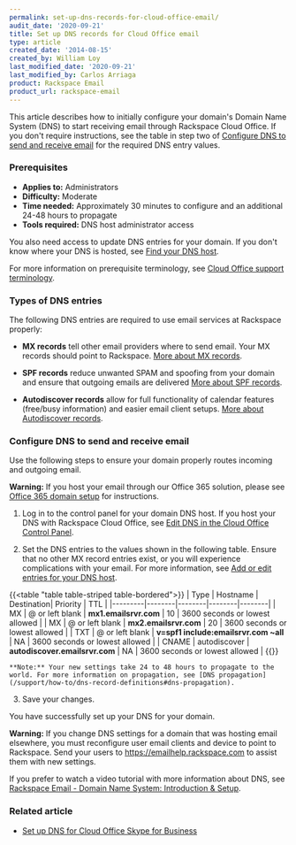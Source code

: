 ```yaml
---
permalink: set-up-dns-records-for-cloud-office-email/
audit_date: '2020-09-21'
title: Set up DNS records for Cloud Office email
type: article
created_date: '2014-08-15'
created_by: William Loy
last_modified_date: '2020-09-21'
last_modified_by: Carlos Arriaga
product: Rackspace Email
product_url: rackspace-email
---
```


This article describes how to initially configure your domain's Domain Name System (DNS) to start receiving email through Rackspace Cloud Office. If you don't require instructions, see the table in step two of [Configure DNS to send and receive email](#configure-dns-to-send-and-receive-email) for the required DNS entry values.

### Prerequisites

- **Applies to:** Administrators
- **Difficulty:** Moderate
- **Time needed:** Approximately 30 minutes to configure and an additional 24-48 hours to propagate
- **Tools required:** DNS host administrator access

You also need access to update DNS entries for your domain. If you don't know where your DNS is hosted, see [Find your DNS host](/support/how-to/find-dns-host).

For more information on prerequisite terminology, see [Cloud Office support terminology](/support/how-to/cloud-office-support-terminology).

### Types of DNS entries

The following DNS entries are required to use email services at Rackspace properly:

- **MX records** tell other email providers where to send email. Your MX records should point to Rackspace. [More about MX records](/support/how-to/dns-record-definitions#mx-record).

- **SPF records** reduce unwanted SPAM and spoofing from your domain and ensure that outgoing emails are delivered [More about SPF records](/support/how-to/dns-record-definitions#txt-record).

- **Autodiscover records** allow for full functionality of calendar features (free/busy information) and easier email client setups. [More about Autodiscover records](/support/how-to/dns-record-definitions#cname-record).

### Configure DNS to send and receive email

Use the following steps to ensure your domain properly routes incoming and outgoing email.

**Warning:** If you host your email through our Office 365 solution, please see [Office 365 domain setup](/support/how-to/add-a-domain-in-office-365/) for instructions.

1. Log in to the control panel for your domain DNS host. If you host your DNS with Rackspace Cloud Office, see [Edit DNS in the Cloud Office Control Panel](/support/how-to/edit-dns-in-the-cloud-office-control-panel).

2. Set the DNS entries to the values shown in the following table. Ensure that no other MX record entries exist, or you will experience complications with your email. For more information, see [Add or edit entries for your DNS host](/support/how-to/find-dns-host#add-or-edit-entries-for-your-dns-host).

{{<table "table  table-striped table-bordered">}}
| Type  | Hostname | Destination| Priority | TTL |
|---------|--------|--------|--------|--------|
| MX    |   @ or left blank   |   **mx1.emailsrvr.com**   | 10 | 3600 seconds or lowest allowed |
| MX | @ or left blank | **mx2.emailsrvr.com** | 20 | 3600 seconds or lowest allowed |
| TXT | @ or left blank | **v=spf1 include:emailsrvr.com ~all** | NA | 3600 seconds or lowest allowed |
| CNAME | autodiscover | **autodiscover.emailsrvr.com** | NA | 3600 seconds or lowest allowed |
{{</table>}}

    **Note:** Your new settings take 24 to 48 hours to propagate to the world. For more information on propagation, see [DNS propagation](/support/how-to/dns-record-definitions#dns-propagation).

3. Save your changes.

You have successfully set up your DNS for your domain.

**Warning:** If you change DNS settings for a domain that was hosting email elsewhere, you must reconfigure user email clients and device to point to Rackspace. Send your users to <https://emailhelp.rackspace.com> to assist them with new settings.


If you prefer to watch a video tutorial with more information about DNS, see [Rackspace Email - Domain Name System: Introduction & Setup](https://emailhelp.rackspace.com/l/dns-introduction-and-setup).

### Related article

- [Set up DNS for Cloud Office Skype for Business](/support/how-to/set-up-dns-records-for-cloud-office-skype-for-business)
